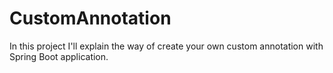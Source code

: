 # CustomAnnotation
In this project I'll explain the way of create your own custom annotation with Spring Boot application.
